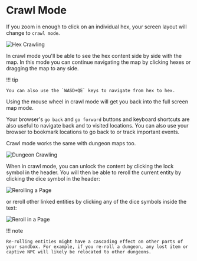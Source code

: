 # Crawl Mode

If you zoom in enough to click on an individual hex, your screen layout will change to `crawl mode`.

![Hex Crawling](/images/hexcrawl.jpg)

In crawl mode you'll be able to see the hex content side by side with the map. In this mode you can continue navigating the map by clicking hexes or dragging the map to any side.

!!! tip

    You can also use the `WASD+QE` keys to navigate from hex to hex.

Using the mouse wheel in crawl mode will get you back into the full screen map mode.

Your browser's `go back` and `go forward` buttons and keyboard shortcuts are also useful to navigate back and to visited locations. You can also use your browser to bookmark locations to go back to or track important events.

Crawl mode works the same with dungeon maps too.

![Dungeon Crawling](/images/dungeoncrawl.jpg)

When in crawl mode, you can unlock the content by clicking the lock symbol in the header. You will then be able to reroll the current entity by clicking the dice symbol in the header:

![Rerolling a Page](/images/reroll-page.jpg)

or reroll other linked entities by clicking any of the dice symbols inside the text:

![Reroll in a Page](/images/reroll-in-page.jpg)

!!! note

    Re-rolling entities might have a cascading effect on other parts of your sandbox. For example, if you re-roll a dungeon, any lost item or captive NPC will likely be relocated to other dungeons.
